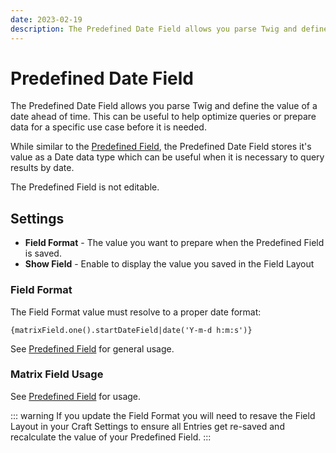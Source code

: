 ```yaml
---
date: 2023-02-19
description: The Predefined Date Field allows you parse Twig and define the value of a date ahead of time.
---
```


# Predefined Date Field

The Predefined Date Field allows you parse Twig and define the value of a date ahead of time. This can be useful to help optimize queries or prepare data for a specific use case before it is needed.

While similar to the [Predefined Field](./predefined-field.md), the Predefined Date Field stores it's value as a Date data type which can be useful when it is necessary to query results by date.

The Predefined Field is not editable.

## Settings

- **Field Format** - The value you want to prepare when the Predefined Field is saved.
- **Show Field** - Enable to display the value you saved in the Field Layout

### Field Format

The Field Format value must resolve to a proper date format:

``` twig
{matrixField.one().startDateField|date('Y-m-d h:m:s')}
```

See [Predefined Field](./predefined-field.md) for general usage.

### Matrix Field Usage

See [Predefined Field](./predefined-field.md) for usage.

::: warning
If you update the Field Format you will need to resave the Field Layout in your Craft Settings to ensure all Entries get re-saved and recalculate the value of your Predefined Field.
:::
